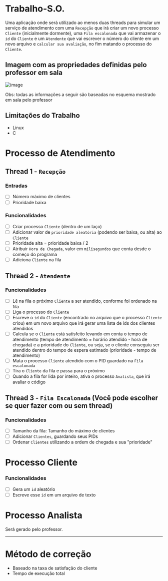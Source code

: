 # Trabalho-S.O.

Uma aplicação onde será utilizado ao menos duas threads para simular um serviço de atendimento com uma `Recepção` que irá criar um novo processo `Cliente` (inicialmente dormente), uma `Fila escalonada` que vai armazenar o `id` do `Cliente` e um `Atendente` que vai escrever o número do cliente em um novo arquivo e `calcular sua avaliação`, no fim matando o processo do `Cliente`.

## Imagem com as propriedades definidas pelo professor em sala

![image](https://github.com/user-attachments/assets/96124180-73f6-4c87-8650-e9a2bfb2048c)

Obs: todas as informações a seguir são baseadas no esquema mostrado em sala pelo professor

## Limitações do Trabalho

- Linux
- C

# Processo de Atendimento

## Thread 1 - `Recepção`

### Entradas

- [ ] Número máximo de clientes
- [ ] Prioridade baixa

### Funcionalidades

- [ ] Criar processo `Cliente` (dentro de um laço)
- [ ] Adicionar valor de `prioridade aleatória` (podendo ser baixa, ou alta) ao `Cliente` 
- [ ] Prioridade alta = prioridade baixa / 2
- [ ] Atribuir `Hora de Chegada`, valor em `milisegundos` que conta desde o começo do programa
- [ ] Adiciona `Cliente` na fila

## Thread 2 - `Atendente`

### Funcionalidades

- [ ] Lê na fila o próximo `Cliente` a ser atendido, conforme foi ordenado na fila
- [ ] Liga o processo do `Cliente`
- [ ] Escreve o `id` do `Cliente` (encontrado no arquivo que o processo `Cliente` criou) em um novo arquivo que irá gerar uma lista de ids dos clientes atendidos
- [ ] Calcula se o `Cliente` está satisfeito levando em conta o tempo de atendimento (tempo de atendimento = horário atendido - hora de chegada) e a prioridade do `Cliente`, ou seja, se o cliente conseguiu ser atendido dentro do tempo de espera estimado (prioridade - tempo de atendimento)
- [ ] Mata o processo `Cliente` atendido com o PID guardado na `Fila escalonada`
- [ ] Tira o `Cliente` da fila e passa para o próximo
- [ ] Quando a fila for lida por inteiro, ativa o processo `Analista`, que irá avaliar o código

## Thread 3 - `Fila Escalonada` (Você pode escolher se quer fazer com ou sem thread)

### Funcionalidades

- [ ] Tamanho da fila: Tamanho do máximo de clientes
- [ ] Adicionar `Clientes`, guardando seus PIDs
- [ ] Ordenar `Clientes` utilizando a ordem de chegada e sua "prioridade"

# Processo Cliente

### Funcionalidades

- [ ] Gera um `id` aleatório
- [ ] Escreve esse `id` em um arquivo de texto

# Processo Analista

Será gerado pelo professor.

---

# Método de correção

- Baseado na taxa de satisfação do cliente
- Tempo de execução total
